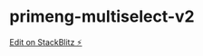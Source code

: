 # primeng-multiselect-v2

[Edit on StackBlitz ⚡️](https://stackblitz.com/edit/primeng-multiselect-demo-ueztvd)